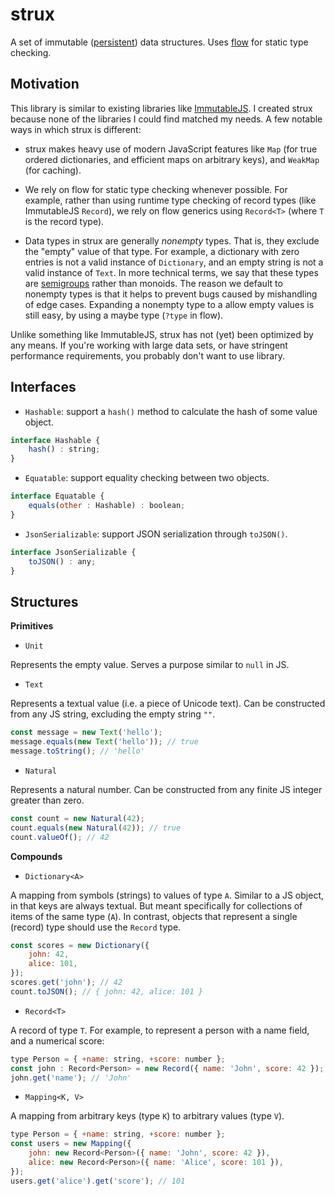 
# strux

A set of immutable ([persistent](https://en.wikipedia.org/wiki/Persistent_data_structure)) data structures. Uses [flow](https://flow.org) for static type checking.


## Motivation

This library is similar to existing libraries like [ImmutableJS](https://facebook.github.io/immutable-js). I created strux because none of the libraries I could find matched my needs. A few notable ways in which strux is different:

* strux makes heavy use of modern JavaScript features like `Map` (for true ordered dictionaries, and efficient maps on arbitrary keys), and `WeakMap` (for caching).

* We rely on flow for static type checking whenever possible. For example, rather than using runtime type checking of record types (like ImmutableJS `Record`), we rely on flow generics using `Record<T>` (where `T` is the record type).

* Data types in strux are generally *nonempty* types. That is, they exclude the "empty" value of that type. For example, a dictionary with zero entries is not a valid instance of `Dictionary`, and an empty string is not a valid instance of `Text`. In more technical terms, we say that these types are [semigroups](https://en.wikipedia.org/wiki/Semigroup) rather than monoids. The reason we default to nonempty types is that it helps to prevent bugs caused by mishandling of edge cases. Expanding a nonempty type to a allow empty values is still easy, by using a maybe type (`?type` in flow).

Unlike something like ImmutableJS, strux has not (yet) been optimized by any means. If you're working with large data sets, or have stringent performance requirements, you probably don't want to use library.


## Interfaces

* `Hashable`: support a `hash()` method to calculate the hash of some value object.

```js
interface Hashable {
    hash() : string;
}
```

* `Equatable`: support equality checking between two objects.

```js
interface Equatable {
    equals(other : Hashable) : boolean;
}
```

* `JsonSerializable`: support JSON serialization through `toJSON()`.

```js
interface JsonSerializable {
    toJSON() : any;
}
```


## Structures

**Primitives**

* `Unit`

Represents the empty value. Serves a purpose similar to `null` in JS.


* `Text`

Represents a textual value (i.e. a piece of Unicode text). Can be constructed from any JS string, excluding the empty string `""`.

```js
const message = new Text('hello');
message.equals(new Text('hello')); // true
message.toString(); // 'hello'
```


* `Natural`

Represents a natural number. Can be constructed from any finite JS integer greater than zero.

```js
const count = new Natural(42);
count.equals(new Natural(42)); // true
count.valueOf(); // 42
```


**Compounds**

* `Dictionary<A>`

A mapping from symbols (strings) to values of type `A`. Similar to a JS object, in that keys are always textual. But meant specifically for collections of items of the same type (`A`). In contrast, objects that represent a single (record) type should use the `Record` type.

```js
const scores = new Dictionary({
    john: 42,
    alice: 101,
});
scores.get('john'); // 42
count.toJSON(); // { john: 42, alice: 101 }
```

* `Record<T>`

A record of type `T`. For example, to represent a person with a name field, and a numerical score:

```js
type Person = { +name: string, +score: number };
const john : Record<Person> = new Record({ name: 'John', score: 42 });
john.get('name'); // 'John'
```

* `Mapping<K, V>`

A mapping from arbitrary keys (type `K`) to arbitrary values (type `V`).

```js
type Person = { +name: string, +score: number };
const users = new Mapping({
    john: new Record<Person>({ name: 'John', score: 42 }),
    alice: new Record<Person>({ name: 'Alice', score: 101 }),
});
users.get('alice').get('score'); // 101
```

